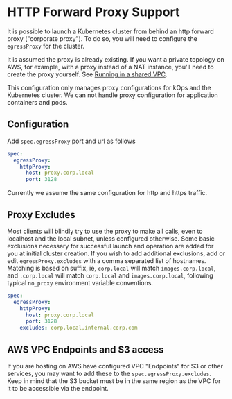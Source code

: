 
HTTP Forward Proxy Support
==========================

It is possible to launch a Kubernetes cluster from behind an http forward proxy ("corporate proxy").  To do so, you will need to configure the `egressProxy` for the cluster.

It is assumed the proxy is already existing.  If you want a private topology on AWS, for example, with a proxy instead of a NAT instance, you'll need to create the proxy yourself.  See [Running in a shared VPC](run_in_existing_vpc.md).

This configuration only manages proxy configurations for kOps and the Kubernetes cluster.  We can not handle proxy configuration for application containers and pods.

## Configuration

Add `spec.egressProxy` port and url as follows

``` yaml
spec:
  egressProxy:
    httpProxy:
      host: proxy.corp.local
      port: 3128
```

Currently we assume the same configuration for http and https traffic.

## Proxy Excludes

Most clients will blindly try to use the proxy to make all calls, even to localhost and the local subnet, unless configured otherwise.  Some basic exclusions necessary for successful launch and operation are added for you at initial cluster creation.  If you wish to add additional exclusions, add or edit `egressProxy.excludes` with a comma separated list of hostnames.  Matching is based on suffix, ie, `corp.local` will match `images.corp.local`, and `.corp.local` will match `corp.local` and `images.corp.local`, following typical `no_proxy` environment variable conventions.

``` yaml
spec:
  egressProxy:
    httpProxy:
      host: proxy.corp.local
      port: 3128
    excludes: corp.local,internal.corp.com
```

## AWS VPC Endpoints and S3 access

If you are hosting on AWS have configured VPC "Endpoints" for S3 or other services, you may want to add these to the `spec.egressProxy.excludes`.  Keep in mind that the S3 bucket must be in the same region as the VPC for it to be accessible via the endpoint.
